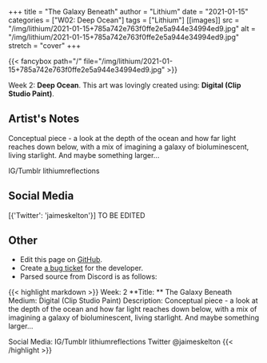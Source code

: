 +++
title =       "The Galaxy Beneath"
author =      "Lithium"
date =        "2021-01-15"
categories =  ["W02: Deep Ocean"]
tags =        ["Lithium"]
[[images]]
                      src = "/img/lithium/2021-01-15+785a742e763f0ffe2e5a944e34994ed9.jpg"
                      alt = "/img/lithium/2021-01-15+785a742e763f0ffe2e5a944e34994ed9.jpg"
                      stretch = "cover"
+++


{{< fancybox path="/" file="/img/lithium/2021-01-15+785a742e763f0ffe2e5a944e34994ed9.jpg" >}}


Week 2: **Deep Ocean**. This art was lovingly created using: **Digital (Clip Studio Paint)**.

## Artist's Notes

Conceptual piece - a look at the depth of the ocean and how far light reaches down below, with a mix of imagining a galaxy of bioluminescent, living starlight. And maybe something larger...

IG/Tumblr lithiumreflections

## Social Media

[{'Twitter': 'jaimeskelton'}] TO BE EDITED

## Other

- Edit this page on [GitHub](https://github.com/teaminkling/web-refresh/edit/main/blog/content/blog/lithium-week-2-22bc.md).
- Create [a bug ticket](https://github.com/teaminkling/web-refresh/issues/new?assignees=&labels=bug&template=problem-report.md&title=) for the developer.
- Parsed source from Discord is as follows:

{{< highlight markdown >}}
Week: 2
**Title:  ** The Galaxy Beneath
Medium: Digital (Clip Studio Paint)
Description: Conceptual piece - a look at the depth of the ocean and how far light reaches down below, with a mix of imagining a galaxy of bioluminescent, living starlight. And maybe something larger...

Social Media: IG/Tumblr lithiumreflections Twitter @jaimeskelton
{{< /highlight >}}